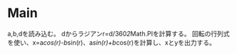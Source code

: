 # Main
a,b,dを読み込む。
dからラジアンr=d/360*2*Math.PIを計算する。
回転の行列式を使い、x=a*cos(r)-b*sin(r)、a*sin(r)+b*cos(r)を計算し、xとyを出力する。
